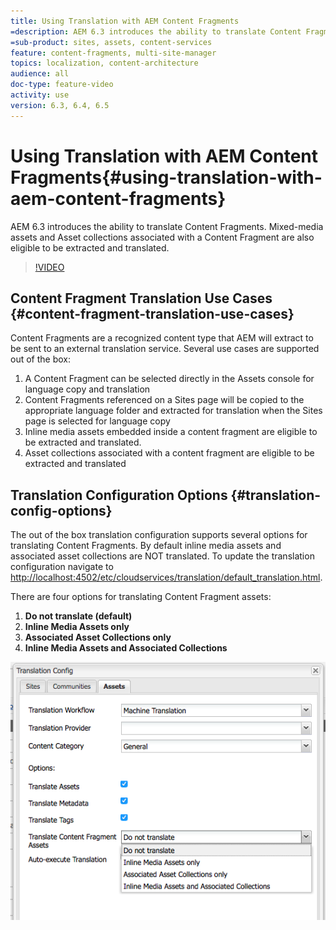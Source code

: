 ```yaml
---
title: Using Translation with AEM Content Fragments
=description: AEM 6.3 introduces the ability to translate Content Fragments. Mixed-media assets and Asset collections associated with a Content Fragment are also eligible to be extracted and translated.
=sub-product: sites, assets, content-services
feature: content-fragments, multi-site-manager
topics: localization, content-architecture
audience: all
doc-type: feature-video
activity: use
version: 6.3, 6.4, 6.5
---
```


# Using Translation with AEM Content Fragments{#using-translation-with-aem-content-fragments}

AEM 6.3 introduces the ability to translate Content Fragments. Mixed-media assets and Asset collections associated with a Content Fragment are also eligible to be extracted and translated.

>[!VIDEO](https://video.tv.adobe.com/v/18131/?quality=9)

## Content Fragment Translation Use Cases {#content-fragment-translation-use-cases}

Content Fragments are a recognized content type that AEM will extract to be sent to an external translation service. Several use cases are supported out of the box:

1. A Content Fragment can be selected directly in the Assets console for language copy and translation
2. Content Fragments referenced on a Sites page will be copied to the appropriate language folder and extracted for translation when the Sites page is selected for language copy
3. Inline media assets embedded inside a content fragment are eligible to be extracted and translated.
4. Asset collections associated with a content fragment are eligible to be extracted and translated

## Translation Configuration Options {#translation-config-options}

The out of the box translation configuration supports several options for translating Content Fragments. By default inline media assets and associated asset collections are NOT translated. To update the translation configuration navigate to [http://localhost:4502/etc/cloudservices/translation/default_translation.html](http://localhost:4502/etc/cloudservices/translation/default_translation.html).

There are four options for translating Content Fragment assets:

1. **Do not translate (default)**
2. **Inline Media Assets only**
3. **Associated Asset Collections only**
4. **Inline Media Assets and Associated Collections**

![Translation Config](assets/classic-ui-dialog.png)
